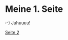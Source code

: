 # Meine 1. Seite
:-)
Juhuuuu!

[Seite 2](https://github.com/juliaflaschar/juliaflaschar.github.io/commit/a085145ddc4d6b97c012e767f78cda5a80d7ec4c)


